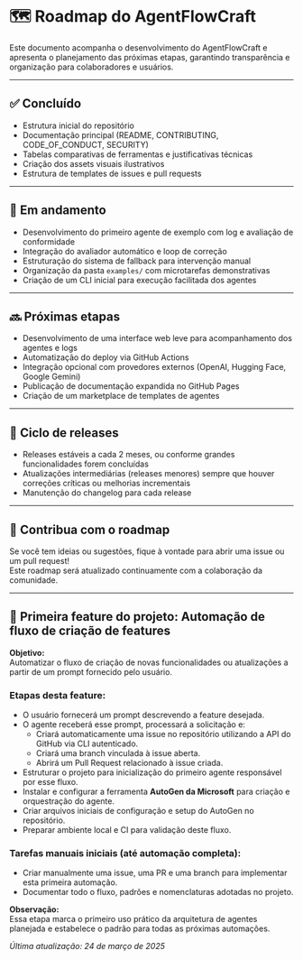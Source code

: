 # 🗺 Roadmap do AgentFlowCraft

Este documento acompanha o desenvolvimento do AgentFlowCraft e apresenta o planejamento das próximas etapas, garantindo transparência e organização para colaboradores e usuários.

---

## ✅ Concluído
- Estrutura inicial do repositório
- Documentação principal (README, CONTRIBUTING, CODE_OF_CONDUCT, SECURITY)
- Tabelas comparativas de ferramentas e justificativas técnicas
- Criação dos assets visuais ilustrativos
- Estrutura de templates de issues e pull requests

---

## 🚧 Em andamento
- Desenvolvimento do primeiro agente de exemplo com log e avaliação de conformidade
- Integração do avaliador automático e loop de correção
- Estruturação do sistema de fallback para intervenção manual
- Organização da pasta `examples/` com microtarefas demonstrativas
- Criação de um CLI inicial para execução facilitada dos agentes

---

## 🔜 Próximas etapas
- Desenvolvimento de uma interface web leve para acompanhamento dos agentes e logs
- Automatização do deploy via GitHub Actions
- Integração opcional com provedores externos (OpenAI, Hugging Face, Google Gemini)
- Publicação de documentação expandida no GitHub Pages
- Criação de um marketplace de templates de agentes

---

## 📆 Ciclo de releases
- Releases estáveis a cada 2 meses, ou conforme grandes funcionalidades forem concluídas
- Atualizações intermediárias (releases menores) sempre que houver correções críticas ou melhorias incrementais
- Manutenção do changelog para cada release

---

## 🤝 Contribua com o roadmap
Se você tem ideias ou sugestões, fique à vontade para abrir uma issue ou um pull request!  
Este roadmap será atualizado continuamente com a colaboração da comunidade.

---

## 🔎 Primeira feature do projeto: Automação de fluxo de criação de features

**Objetivo:**  
Automatizar o fluxo de criação de novas funcionalidades ou atualizações a partir de um prompt fornecido pelo usuário.

### Etapas desta feature:
- O usuário fornecerá um prompt descrevendo a feature desejada.
- O agente receberá esse prompt, processará a solicitação e:
  - Criará automaticamente uma issue no repositório utilizando a API do GitHub via CLI autenticado.
  - Criará uma branch vinculada à issue aberta.
  - Abrirá um Pull Request relacionado à issue criada.
- Estruturar o projeto para inicialização do primeiro agente responsável por esse fluxo.
- Instalar e configurar a ferramenta **AutoGen da Microsoft** para criação e orquestração do agente.
- Criar arquivos iniciais de configuração e setup do AutoGen no repositório.
- Preparar ambiente local e CI para validação deste fluxo.

### Tarefas manuais iniciais (até automação completa):
- Criar manualmente uma issue, uma PR e uma branch para implementar esta primeira automação.
- Documentar todo o fluxo, padrões e nomenclaturas adotadas no projeto.

**Observação:**  
Essa etapa marca o primeiro uso prático da arquitetura de agentes planejada e estabelece o padrão para todas as próximas automações.

*Última atualização: 24 de março de 2025*
